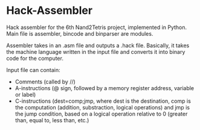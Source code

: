 # Hack-Assembler
Hack assembler for the 6th Nand2Tetris project, implemented in Python.
Main file is assembler, bincode and binparser are modules.

Assembler takes in an .asm file and outputs a .hack file.
Basically, it takes the machine language written in the input file and converts it into binary code for the computer.

Input file can contain:
  - Comments (called by //)
  - A-instructions (@ sign, followed by a memory register address, variable or label)
  - C-instructions (dest=comp;jmp, where dest is the destination, comp is the computation (addition, substraction, logical operations) and jmp is the jump condition, based on a logical operation relative to 0 (greater than, equal to, less than, etc.)
